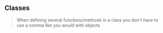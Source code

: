 ## Classes

> When defining several functions/methods in a class you don't have to use a comma like you would with objects